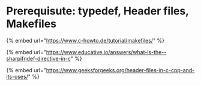 # Prerequisute: typedef, Header files, Makefiles

{% embed url="https://www.c-howto.de/tutorial/makefiles/" %}

{% embed url="https://www.educative.io/answers/what-is-the--sharpifndef-directive-in-c" %}

{% embed url="https://www.geeksforgeeks.org/header-files-in-c-cpp-and-its-uses/" %}

